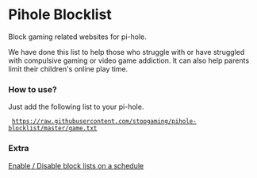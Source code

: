 # Pihole Blocklist
Block gaming related websites for pi-hole.

<p>We have done this list to help those who struggle with or have struggled with compulsive gaming or video game addiction. It can also help parents limit their children's online play time.</p>

### How to use?
Just add the following list to your pi-hole.

<code> https://raw.githubusercontent.com/stopgaming/pihole-blocklist/master/game.txt </code>

### Extra
[Enable / Disable block lists on a schedule](https://www.reddit.com/r/pihole/comments/a5p5zm/enable_disable_block_lists_on_a_schedule/)
